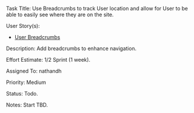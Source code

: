 Task Title: Use Breadcrumbs to track User location and allow for User to be able to easily see where they are on the site.

User Story(s): 
 * [User Breadcrumbs](../story_breadcrumbs.md)

Description: Add breadcrumbs to enhance navigation.

Effort Estimate: 1/2 Sprint (1 week).

Assigned To: nathandh

Priority: Medium

Status: Todo.

Notes: Start TBD.